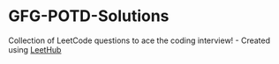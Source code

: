 # GFG-POTD-Solutions
Collection of LeetCode questions to ace the coding interview! - Created using [LeetHub](https://github.com/QasimWani/LeetHub)
